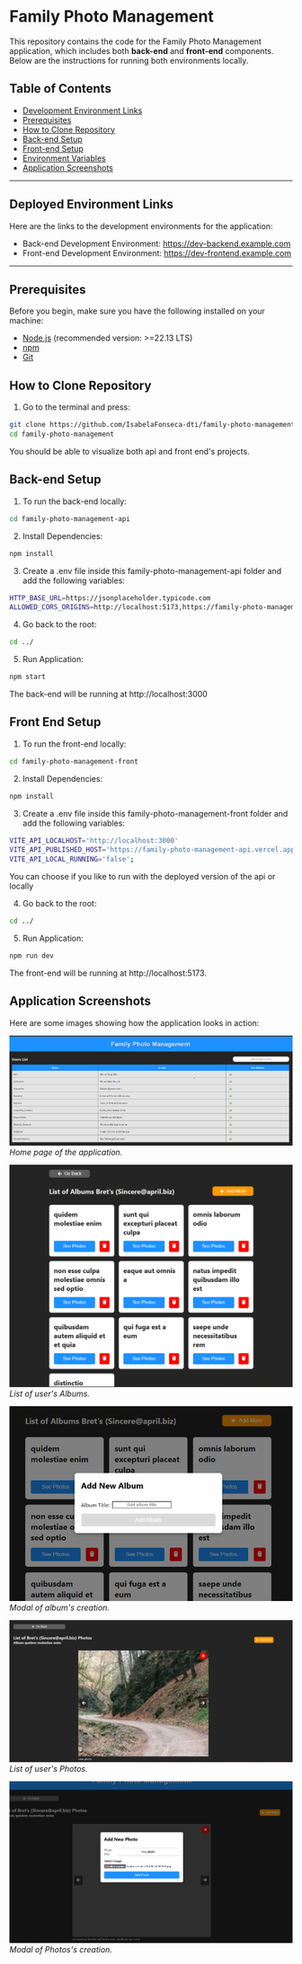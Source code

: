 # Family Photo Management

This repository contains the code for the Family Photo Management application, which includes both **back-end** and **front-end** components. Below are the instructions for running both environments locally.

## Table of Contents

- [Development Environment Links](#deployed-environment-links)
- [Prerequisites](#prerequisites)
- [How to Clone Repository](#how-to-clone-repository)
- [Back-end Setup](#back-end-setup)
- [Front-end Setup](#front-end-setup)
- [Environment Variables](#environment-variables)
- [Application Screenshots](#application-screenshots)

---

## Deployed Environment Links

Here are the links to the development environments for the application:

- Back-end Development Environment: https://dev-backend.example.com
- Front-end Development Environment: https://dev-frontend.example.com

---

## Prerequisites

Before you begin, make sure you have the following installed on your machine:

- [Node.js](https://nodejs.org/) (recommended version: >=22.13 LTS)
- [npm](https://www.npmjs.com/)
- [Git](https://git-scm.com/)

## How to Clone Repository

1. Go to the terminal and press:

```bash
git clone https://github.com/IsabelaFonseca-dti/family-photo-management.git
cd family-photo-management
```

You should be able to visualize both api and front end's projects.

## Back-end Setup

1. To run the back-end locally:

```bash
cd family-photo-management-api
```

2. Install Dependencies:

```bash
npm install
```

3. Create a .env file inside this family-photo-management-api folder and add the following variables:

```bash
HTTP_BASE_URL=https://jsonplaceholder.typicode.com
ALLOWED_CORS_ORIGINS=http://localhost:5173,https://family-photo-management.vercel.app/
```

4. Go back to the root:

```bash
cd ../
```

5. Run Application:

```bash
npm start
```

The back-end will be running at http://localhost:3000

## Front End Setup

1. To run the front-end locally:

```bash
cd family-photo-management-front
```

2. Install Dependencies:

```bash
npm install
```

3. Create a .env file inside this family-photo-management-front folder and add the following variables:

```bash
VITE_API_LOCALHOST='http://localhost:3000'
VITE_API_PUBLISHED_HOST='https://family-photo-management-api.vercel.app'
VITE_API_LOCAL_RUNNING='false';
```

You can choose if you like to run with the deployed version of the api or locally

4. Go back to the root:

```bash
cd ../
```

5. Run Application:

```bash
npm run dev
```

The front-end will be running at http://localhost:5173.

## Application Screenshots

Here are some images showing how the application looks in action:

![Users Page](family-photo-management-front/assets/users-page.png)
_Home page of the application._

![Album Page](family-photo-management-front/assets/albums-page.png)
_List of user's Albums._

![Album Creation](family-photo-management-front/assets/albums-creation.png)
_Modal of album's creation._

![Photos Page](family-photo-management-front/assets/photos-page.png)
_List of user's Photos._

![Album Creation](family-photo-management-front/assets/photos-creation.png)
_Modal of Photos's creation._

